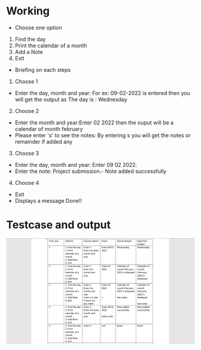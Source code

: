 # Working
 * Choose one option
  1. Find the day
  2. Print the calendar of a month
  3. Add a Note
  4. Exit

 * Briefing on each steps

  1. Choose 1
   * Enter the day, month and year: For ex: 09-02-2022 is entered then you will get the output as The day is : Wednesday

  2. Choose 2
   * Enter the month and year:Enter 02 2022 then the ouput will be a calendar of month february
   * Please enter 's' to see the notes: By entering s you will get the notes or remainder if added any

  3. Choose 3
   * Enter the day, month and year: Enter 09 02 2022.
   * Enter the note: Project submission.- Note added successfully

  4. Choose 4
   * Exit
   * Displays a message Done!!

# Testcase and output

![Testcases](https://github.com/sowmyavnaik/sowmyavnaik-M1_ProjectGoal_Application/blob/main/4_TestPlanAndOutput/Testcases.png)